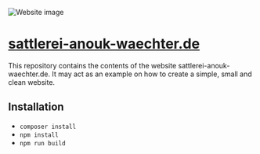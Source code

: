 ![Website image](http://www.sattlerei-anouk-waechter.de/img/090619.jpg)

# [sattlerei-anouk-waechter.de](http://www.sattlerei-anouk-waechter.de)

This repository contains the contents of the website sattlerei-anouk-waechter.de.
It may act as an example on how to create a simple, small and clean website.

## Installation

* `composer install`
* `npm install`
* `npm run build`
